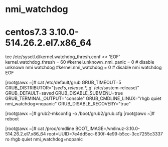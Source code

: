 
# nmi_watchdog
# centos7.3 3.10.0-514.26.2.el7.x86_64

tee /etc/sysctl.d/kernel.watchdog_thresh.conf << 'EOF'
kernel.watchdog_thresh = 60
#kernel.unknown_nmi_panic = 0  # disable unknown nmi watchdog
#kernel.nmi_watchdog = 0            # disable nmi watchdog
EOF

[root@awx ~]# cat /etc/default/grub
GRUB_TIMEOUT=5
GRUB_DISTRIBUTOR="$(sed 's, release .*$,,g' /etc/system-release)"
GRUB_DEFAULT=saved
GRUB_DISABLE_SUBMENU=true
GRUB_TERMINAL_OUTPUT="console"
GRUB_CMDLINE_LINUX="rhgb quiet nmi_watchdog=nopanic"
GRUB_DISABLE_RECOVERY="true"

[root@awx ~]# grub2-mkconfig -o /boot/grub2/grub.cfg
[root@awx ~]# reboot

[root@awx ~]# cat /proc/cmdline
BOOT_IMAGE=/vmlinuz-3.10.0-514.26.2.el7.x86_64 root=UUID=7e4dd5ec-630f-4e99-b5cc-3cc7255c3337 ro rhgb quiet nmi_watchdog=nopanic
